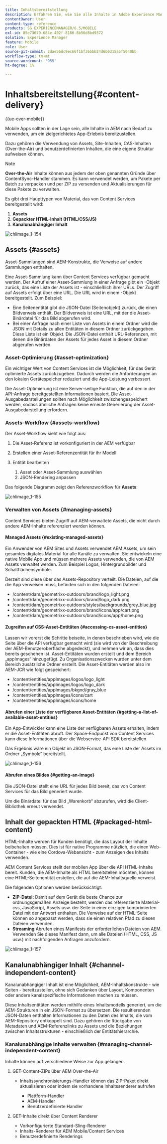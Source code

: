 ```yaml
---
title: Inhaltsbereitstellung
description: Erfahren Sie, wie Sie alle Inhalte in Adobe Experience Manager verwenden, um das zielgerichtete App-Erlebnis bereitzustellen.
contentOwner: User
content-type: reference
products: SG_EXPERIENCEMANAGER/6.5/MOBILE
exl-id: 85e73679-684e-402f-8186-8b56d8bd9372
solution: Experience Manager
feature: Mobile
role: User
source-git-commit: 2dae56dc9ec66f1bf36bbb24d6b0315a5f5040bb
workflow-type: tm+mt
source-wordcount: '955'
ht-degree: 1%

---
```


# Inhaltsbereitstellung{#content-delivery}

{{ue-over-mobile}}

Mobile Apps sollten in der Lage sein, alle Inhalte in AEM nach Bedarf zu verwenden, um ein zielgerichtetes App-Erlebnis bereitzustellen.

Dazu gehören die Verwendung von Assets, Site-Inhalten, CAS-Inhalten (Over-the-Air) und benutzerdefinierten Inhalten, die eine eigene Struktur aufweisen können.

>[!NOTE]
>
>**Over-the-Air** Inhalte können aus jedem der oben genannten Gründe über ContentSync-Handler stammen. Es kann verwendet werden, um Pakete per Batch zu verpacken und per ZIP zu versenden und Aktualisierungen für diese Pakete zu verwalten.

Es gibt drei Haupttypen von Material, das von Content Services bereitgestellt wird:

1. **Assets**
1. **Gepackter HTML-Inhalt (HTML/CSS/JS)**
1. **Kanalunabhängiger Inhalt**

![chlimage_1-154](assets/chlimage_1-154.png)

## Assets {#assets}

Asset-Sammlungen sind AEM-Konstrukte, die Verweise auf andere Sammlungen enthalten.

Eine Asset-Sammlung kann über Content Services verfügbar gemacht werden. Der Aufruf einer Asset-Sammlung in einer Anfrage gibt ein -Objekt zurück, das eine Liste der Assets ist - einschließlich ihrer URLs. Der Zugriff auf Assets erfolgt über eine URL. Die URL wird in einem -Objekt bereitgestellt. Zum Beispiel:

* Eine Seitenentität gibt die JSON-Datei (Seitenobjekt) zurück, die einen Bildverweis enthält. Der Bildverweis ist eine URL, mit der die Asset-Binärdatei für das Bild abgerufen wird.
* Bei einer Anfrage nach einer Liste von Assets in einem Ordner wird die JSON mit Details zu allen Entitäten in diesem Ordner zurückgegeben. Diese Liste ist ein Objekt. Die JSON-Datei enthält URL-Referenzen, mit denen die Binärdaten der Assets für jedes Asset in diesem Ordner abgerufen werden.

### Asset-Optimierung {#asset-optimization}

Ein wichtiger Wert von Content Services ist die Möglichkeit, für das Gerät optimierte Assets zurückzugeben. Dadurch werden die Anforderungen an den lokalen Gerätespeicher reduziert und die App-Leistung verbessert.

Die Asset-Optimierung ist eine Server-seitige Funktion, die auf den in der API-Anfrage bereitgestellten Informationen basiert. Die Asset-Ausgabedarstellungen sollten nach Möglichkeit zwischengespeichert werden, sodass ähnliche Anfragen keine erneute Generierung der Asset-Ausgabedarstellung erfordern.

### Assets-Workflow {#assets-workflow}

Der Asset-Workflow sieht wie folgt aus:

1. Die Asset-Referenz ist vorkonfiguriert in der AEM verfügbar
1. Erstellen einer Asset-Referenzentität für ihr Modell
1. Entität bearbeiten

   1. Asset oder Asset-Sammlung auswählen
   1. JSON-Rendering anpassen

Das folgende Diagramm zeigt den Referenzworkflow für **Assets**:

![chlimage_1-155](assets/chlimage_1-155.png)

### Verwalten von Assets {#managing-assets}

Content Services bieten Zugriff auf AEM-verwaltete Assets, die nicht durch andere AEM-Inhalte referenziert werden können.

#### Managed Assets {#existing-managed-assets}

Ein Anwender von AEM Sites und Assets verwendet AEM Assets, um sein gesamtes digitales Material für alle Kanäle zu verwalten. Sie entwickeln eine native Mobile App und müssen mehrere Assets verwenden, die von AEM Assets verwaltet werden. Zum Beispiel Logos, Hintergrundbilder und Schaltflächensymbole.

Derzeit sind diese über das Assets-Repository verteilt. Die Dateien, auf die die App verweisen muss, befinden sich in den folgenden Dateien:

* /content/dam/geometrixx-outdoors/brand/logo_light.png
* /content/dam/geometrixx-outdoors/brand/logo_dark.png
* /content/dam/geometrixx-outdoors/styles/backgrounds/grey_blue.jpg
* /content/dam/geometrixx-outdoors/brand/icons/app/cart.png
* /content/dam/geometrixx-outdoors/brand/icons/app/home.png

#### Zugreifen auf CSS-Asset-Entitäten {#accessing-cs-asset-entities}

Lassen wir vorerst die Schritte beiseite, in denen beschrieben wird, wie die Seite über die API verfügbar gemacht wird (sie wird von der Beschreibung der AEM-Benutzeroberfläche abgedeckt), und nehmen wir an, dass dies bereits geschehen ist. Asset-Entitäten wurden erstellt und dem Bereich „appImages“ hinzugefügt. Zu Organisationszwecken wurden unter dem Bereich zusätzliche Ordner erstellt. Die Asset-Entitäten werden also im AEM-JCR wie folgt gespeichert:

* /content/entities/appImages/logos/logo_light
* /content/entities/appImages/logos/logo_dark
* /content/entities/appImages/bkgnd/gray_blue
* /content/entities/appImages/icons/cart
* /content/entities/appImages/icons/home

#### Abrufen einer Liste der verfügbaren Asset-Entitäten {#getting-a-list-of-available-asset-entities}

Ein App-Entwickler kann eine Liste der verfügbaren Assets erhalten, indem er die Asset-Entitäten abruft. Der Space-Endpunkt von Content Services kann diese Informationen über die Webservice-API SDK bereitstellen.

Das Ergebnis wäre ein Objekt im JSON-Format, das eine Liste der Assets im Ordner „Symbole“ bereitstellt.

![chlimage_1-156](assets/chlimage_1-156.png)

#### Abrufen eines Bildes {#getting-an-image}

Die JSON-Datei stellt eine URL für jedes Bild bereit, das von Content Services für das Bild generiert wurde.

Um die Binärdatei für das Bild „Warenkorb“ abzurufen, wird die Client-Bibliothek erneut verwendet.

## Inhalt der gepackten HTML {#packaged-html-content}

HTML-Inhalte werden für Kunden benötigt, die das Layout der Inhalte beibehalten müssen. Dies ist für native Programme nützlich, die einen Web-Container - wie eine Cordova-Webansicht - zum Anzeigen des Inhalts verwenden.

AEM Content Services stellt der mobilen App über die API HTML-Inhalte bereit. Kunden, die AEM-Inhalte als HTML bereitstellen möchten, können eine HTML-Seitenentität erstellen, die auf die AEM-Inhaltsquelle verweist.

Die folgenden Optionen werden berücksichtigt:

* **ZIP-Datei:** Damit auf dem Gerät die beste Chance zur ordnungsgemäßen Anzeige besteht, werden das referenzierte Material-css, JavaScript, Assets usw. der Seite in einer einzigen komprimierten Datei mit der Antwort enthalten. Die Verweise auf der HTML-Seite können so angepasst werden, dass sie einen relativen Pfad zu diesen Dateien verwenden.
* **Streaming** Abrufen eines Manifests der erforderlichen Dateien von AEM. Verwenden Sie dieses Manifest dann, um alle Dateien (HTML, CSS, JS usw.) mit nachfolgenden Anfragen anzufordern.

![chlimage_1-157](assets/chlimage_1-157.png)

## Kanalunabhängiger Inhalt {#channel-independent-content}

Kanalunabhängiger Inhalt ist eine Möglichkeit, AEM-Inhaltskonstrukte - wie Seiten - bereitzustellen, ohne sich Gedanken über Layout, Komponenten oder andere kanalspezifische Informationen machen zu müssen.

Diese Inhaltsentitäten werden mithilfe eines Inhaltsmodells generiert, um die AEM-Strukturen in ein JSON-Format zu übersetzen. Die resultierenden JSON-Daten enthalten Informationen zu den Daten des Inhalts, die vom AEM-Repository entkoppelt sind. Dazu gehören die Rückgabe von Metadaten und AEM-Referenzlinks zu Assets und die Beziehungen zwischen Inhaltsstrukturen - einschließlich der Entitätshierarchie.

### Kanalunabhängige Inhalte verwalten {#managing-channel-independent-content}

Inhalte können auf verschiedene Weise zur App gelangen.

1. GET-Content-ZIPs über AEM Over-the-Air

   * Inhaltssynchronisierungs-Handler können das ZIP-Paket direkt aktualisieren oder indem sie vorhandene Inhaltssenderer aufrufen

      * Plattform-Handler
      * AEM-Handler
      * Benutzerdefinierte Handler

1. GET-Inhalte direkt über Content Renderer

   * Vorkonfigurierte Standard-Sling-Renderer
   * Inhalts-Renderer für AEM Mobile/Content Services
   * Benutzerdefinierte Renderings
